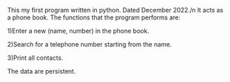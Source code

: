 This my first program written in python. Dated December 2022./n
It acts as a phone book. The functions that the program performs are:

1)Enter a new (name, number) in the phone book.

2)Search for a telephone number starting from the name.

3)Print all contacts.

The data are persistent.
